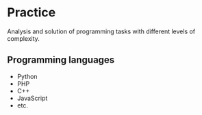 # Practice
Analysis and solution of programming tasks with different levels of complexity.

## Programming languages
* Python
* PHP
* C++
* JavaScript
* etc.
